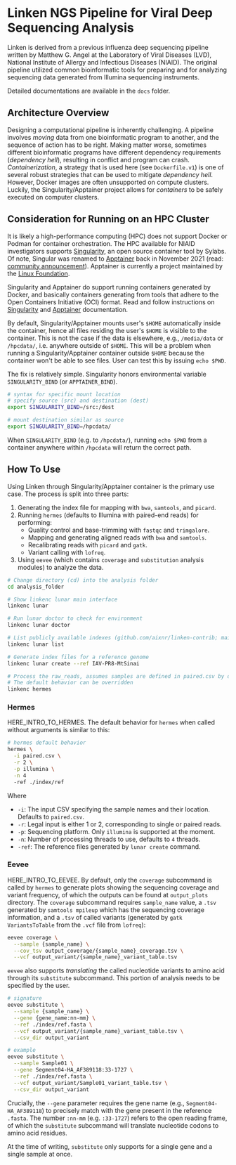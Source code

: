 # Linken NGS Pipeline for Viral Deep Sequencing Analysis

Linken is derived from a previous influenza deep sequencing pipeline written by Matthew G. Angel at the Laboratory of Viral Diseases (LVD), National Institute of Allergy and Infectious Diseases (NIAID).
The original pipeline utilized common bioinformatic tools for preparing and for analyzing sequencing data generated from Illumina sequencing instruments.

Detailed documentations are available in the `docs` folder.


## Architecture Overview

Designing a computational pipeline is inherently challenging.
A pipeline involves *moving* data from one bioinformatic program to another, and the sequence of action has to be right.
Making matter worse, sometimes different bioinformatic programs have different dependency requirements (*dependency hell*), resulting in conflict and program can crash.
*Containerization*, a strategy that is used here (see `Dockerfile.v1`) is one of several robust strategies that can be used to mitigate *dependency hell*.
However, Docker images are often unsupported on compute clusters.
Luckily, the Singularity/Apptainer project allows for *containers* to be safely executed on computer clusters.


## Consideration for Running on an HPC Cluster

It is likely a high-performance computing (HPC) does not support Docker or Podman for container orchestration.
The HPC available for NIAID investigators supports [Singularity](https://sylabs.io/docs/), an open source container tool by Sylabs.
Of note, Singular was renamed to [Apptainer](https://apptainer.org/) back in November 2021 (read: [community announcement](https://apptainer.org/news/community-announcement-20211130/)).
Apptainer is currently a project maintained by the [Linux Foundation](https://www.linuxfoundation.org/).

Singularity and Apptainer do support running containers generated by Docker, and basically containers generating from tools that adhere to the Open Containers Initiative (OCI) format.
Read and follow instructions on [Singularity](https://docs.sylabs.io/guides/2.6/user-guide/singularity_and_docker.html) and [Apptainer](https://apptainer.org/docs/user/main/docker_and_oci.html) documentation.

By default, Singularity/Apptainer mounts user's `$HOME` automatically inside the container, hence all files residing the user's `$HOME` is visible to the container.
This is not the case if the data is elsewhere, e.g., `/media/data` or `/hpcdata/`, i.e. anywhere outside of `$HOME`.
This will be a problem when running a Singularity/Apptainer container outside `$HOME` because the container won't be able to see files.
User can test this by issuing `echo $PWD`.

The fix is relatively simple.
Singularity honors environmental variable `SINGULARITY_BIND` (or `APPTAINER_BIND`).

```bash
# syntax for specific mount location
# specify source (src) and destination (dest)
export SINGULARITY_BIND=/src:/dest

# mount destination similar as source
export SINGULARITY_BIND=/hpcdata/
```

When `SINGULARITY_BIND` (e.g. to `/hpcdata/`), running `echo $PWD` from a container anywhere within `/hpcdata` will return the correct path.


## How To Use

Using Linken through Singularity/Apptainer container is the primary use case.
The process is split into three parts:

1. Generating the index file for mapping with `bwa`, `samtools`, and `picard`.
2. Running `hermes` (defaults to Illumina with paired-end reads) for performing:
    - Quality control and base-trimming with `fastqc` and `trimgalore`.
    - Mapping and generating aligned reads with `bwa` and `samtools`.
    - Recalibrating reads with `picard` and `gatk`.
    - Variant calling with `lofreq`.
3. Using `eevee` (which contains `coverage` and `substitution` analysis modules) to analyze the data.

```bash
# Change directory (cd) into the analysis folder
cd analysis_folder

# Show linkenc lunar main interface
linkenc lunar

# Run lunar doctor to check for environment
linkenc lunar doctor

# List publicly available indexes (github.com/aixnr/linken-contrib; main branch)
linkenc lunar list

# Generate index files for a reference genome
linkenc lunar create --ref IAV-PR8-MtSinai

# Process the raw_reads, assumes samples are defined in paired.csv by default
# The default behavior can be overridden
linkenc hermes
```

### Hermes

HERE_INTRO_TO_HERMES.
The default behavior for `hermes` when called without arguments is similar to this:

```bash
# hermes default behavior
hermes \
  -i paired.csv \
  -r 2 \
  -p illumina \
  -n 4
  -ref ./index/ref
```

Where

- `-i`: The input CSV specifying the sample names and their location. Defaults to `paired.csv`.
- `-r`: Legal input is either 1 or 2, corresponding to single or paired reads.
- `-p`: Sequencing platform. Only `illumina` is supported at the moment.
- `-n`: Number of processing threads to use, defaults to `4` threads.
- `-ref`: The reference files generated by `lunar create` command.


### Eevee

HERE_INTRO_TO_EEVEE.
By default, only the `coverage` subcommand is called by `hermes` to generate plots showing the sequencing coverage and variant frequency, of which the outputs can be found at `output_plots` directory.
The `coverage` subcommand requires `sample_name` value, a `.tsv` generated by `samtools mpileup` which has the sequencing coverage information, and a `.tsv` of called variants (generated by `gatk VariantsToTable` from the `.vcf` file from `lofreq`):

```bash
eevee coverage \
  --sample {sample_name} \
  --cov_tsv output_coverage/{sample_name}_coverage.tsv \
  --vcf output_variant/{sample_name}_variant_table.tsv
```

`eevee` also supports *translating* the called nucleotide variants to amino acid through its `substitute` subcommand.
This portion of analysis needs to be specified by the user.

```bash
# signature
eevee substitute \
  --sample {sample_name} \
  --gene {gene_name:nn-mm} \
  --ref ./index/ref.fasta \
  --vcf output_variant/{sample_name}_variant_table.tsv \
  --csv_dir output_variant

# example
eevee substitute \
  --sample Sample01 \
  --gene Segment04-HA_AF389118:33-1727 \
  --ref ./index/ref.fasta \
  --vcf output_variant/Sample01_variant_table.tsv \
  --csv_dir output_variant
```

Crucially, the `--gene` parameter requires the gene name (e.g., `Segment04-HA_AF389118`) to precisely match with the gene present in the reference `.fasta`.
The number `:nn-mm` (e.g. `:33-1727`) refers to the open reading frame, of which the `substitute` subcommand will translate nucleotide codons to amino acid residues.

At the time of writing, `substitute` only supports for a single gene and a single sample at once.

